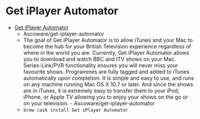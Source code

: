 # Get iPlayer Automator
- [Get iPlayer Automator](https://github.com/Ascoware/get-iplayer-automator)
  -  Ascoware/get-iplayer-automator
  - The goal of Get iPlayer Automator is to allow iTunes and your Mac to become the hub for your British Television experience regardless of where in the world you are.  Currently, Get iPlayer Automator allows you to download and watch BBC and ITV shows on your Mac. Series-Link/PVR functionality ensures you will never miss your favourite shows. Programmes are fully tagged and added to iTunes automatically upon completion. It is simple and easy to use, and runs on any machine running Mac OS X 10.7 or later.  And since the shows are in iTunes, it is extremely easy to transfer them to your iPod, iPhone, or Apple TV allowing you to enjoy your shows on the go or on your television. - Ascoware/get-iplayer-automator
  - `brew cask install Get iPlayer Automator`
